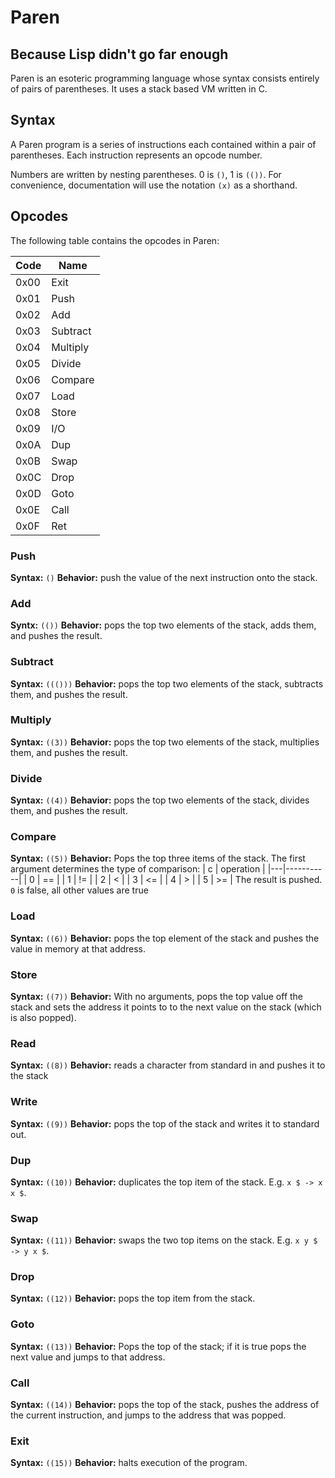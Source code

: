 # Paren
## Because Lisp didn't go far enough

Paren is an esoteric programming language whose syntax consists entirely of pairs of parentheses. It uses a stack based VM written in C.

## Syntax

A Paren program is a series of instructions each contained within a pair of parentheses.  Each instruction represents an opcode number.

Numbers are written by nesting parentheses. 0 is `()`, 1 is `(())`. For convenience, documentation will use the notation `(x)` as a shorthand.

## Opcodes

The following table contains the opcodes in Paren:

| Code | Name     |
|------|----------|
| 0x00 | Exit     |
| 0x01 | Push     |
| 0x02 | Add      |
| 0x03 | Subtract |
| 0x04 | Multiply |
| 0x05 | Divide   |
| 0x06 | Compare  |
| 0x07 | Load     |
| 0x08 | Store    |
| 0x09 | I/O      |
| 0x0A | Dup      |
| 0x0B | Swap     |
| 0x0C | Drop     |
| 0x0D | Goto     |
| 0x0E | Call     |
| 0x0F | Ret      |

### Push
**Syntax:** `()`
**Behavior:** push the value of the next instruction onto the stack.

### Add
**Syntx:** `(())`
**Behavior:** pops the top two elements of the stack, adds them, and pushes the result.

### Subtract
**Syntax:** `((()))`
**Behavior:** pops the top two elements of the stack, subtracts them, and pushes the result.

### Multiply
**Syntax:** `((3))`
**Behavior:** pops the top two elements of the stack, multiplies them, and pushes the result.

### Divide
**Syntax:** `((4))`
**Behavior:** pops the top two elements of the stack, divides them, and pushes the result.

### Compare
**Syntax:** `((5))`
**Behavior:** Pops the top three items of the stack. The first argument determines the type of comparison:
| c | operation |
|---|-----------|
| 0 | ==        |
| 1 | !=        |
| 2 | <         |
| 3 | <=        |
| 4 | >         |
| 5 | >=        |
The result is pushed. `0` is false, all other values are true

### Load
**Syntax:** `((6))`
**Behavior:** pops the top element of the stack and pushes the value in memory at that address.

### Store
**Syntax:** `((7))`
**Behavior:** With no arguments, pops the top value off the stack and sets the address it points to to the next value on the stack (which is also popped).

### Read 
**Syntax:** `((8))`
**Behavior:** reads a character from standard in and pushes it to the stack

### Write
**Syntax:** `((9))`
**Behavior:** pops the top of the stack and writes it to standard out.

### Dup
**Syntax:** `((10))`
**Behavior:** duplicates the top item of the stack. E.g. `x $ -> x x $`.

### Swap
**Syntax:** `((11))`
**Behavior:** swaps the two top items on the stack. E.g. `x y $ -> y x $`.

### Drop
**Syntax:** `((12))`
**Behavior:** pops the top item from the stack.

### Goto
**Syntax:** `((13))`
**Behavior:** Pops the top of the stack; if it is true pops the next value and jumps to that address.

### Call
**Syntax:** `((14))`
**Behavior:** pops the top of the stack, pushes the address of the current instruction, and jumps to the address that was popped.

### Exit
**Syntax:** `((15))`
**Behavior:** halts execution of the program.
